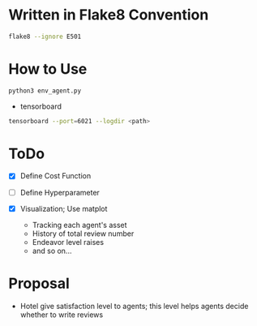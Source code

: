# Written in Flake8 Convention
```bash
flake8 --ignore E501
```

# How to Use
```bash
python3 env_agent.py
```

- tensorboard
```bash
tensorboard --port=6021 --logdir <path>
```

# ToDo

- [x] Define Cost Function

- [ ] Define Hyperparameter

- [x] Visualization; Use matplot
  * Tracking each agent's asset
  * History of total review number
  * Endeavor level raises
  * and so on...

# Proposal

* Hotel give satisfaction level to agents; this level helps agents decide whether to write reviews
